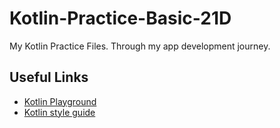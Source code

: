 # Kotlin-Practice-Basic-21D
My Kotlin Practice Files. Through my app development journey.

## Useful Links
* [Kotlin Playground](https://developer.android.com/training/kotlinplayground)
* [Kotlin style guide](https://developer.android.com/kotlin/style-guide)
